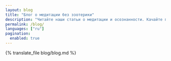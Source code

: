 ```yaml
---
layout: blog
title: "Блог о медитации без эзотерики"
description: "Читайте наши статьи о медитации и осознанности. Качайте приложение Практика и медитируйте вместе с нами."
permalink: /blog/
languages: ["ru"]
pagination: 
  enabled: true
---
```


{% translate_file blog/blog.md %}